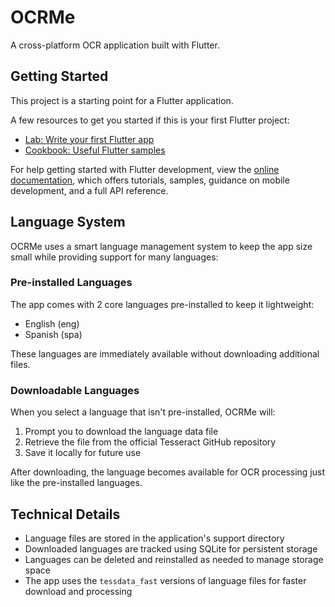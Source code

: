 # OCRMe

A cross-platform OCR application built with Flutter.

## Getting Started

This project is a starting point for a Flutter application.

A few resources to get you started if this is your first Flutter project:

- [Lab: Write your first Flutter app](https://docs.flutter.dev/get-started/codelab)
- [Cookbook: Useful Flutter samples](https://docs.flutter.dev/cookbook)

For help getting started with Flutter development, view the
[online documentation](https://docs.flutter.dev/), which offers tutorials,
samples, guidance on mobile development, and a full API reference.

## Language System

OCRMe uses a smart language management system to keep the app size small while providing support for many languages:

### Pre-installed Languages

The app comes with 2 core languages pre-installed to keep it lightweight:
- English (eng)
- Spanish (spa)

These languages are immediately available without downloading additional files.

### Downloadable Languages

When you select a language that isn't pre-installed, OCRMe will:
1. Prompt you to download the language data file
2. Retrieve the file from the official Tesseract GitHub repository
3. Save it locally for future use

After downloading, the language becomes available for OCR processing just like the pre-installed languages.

## Technical Details

- Language files are stored in the application's support directory
- Downloaded languages are tracked using SQLite for persistent storage
- Languages can be deleted and reinstalled as needed to manage storage space
- The app uses the `tessdata_fast` versions of language files for faster download and processing
